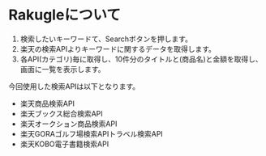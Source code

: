 # Rakugleについて

1. 検索したいキーワードて、Searchボタンを押します。
2. 楽天の検索APIよりキーワードに関するデータを取得します。
3. 各API(カテゴリ)毎に取得し、10件分のタイトルと(商品名)と金額を取得し、画面に一覧を表示します。

今回使用した検索APIは以下となります。

* 楽天商品検索API
* 楽天ブックス総合検索API
* 楽天オークション商品検索API
* 楽天GORAゴルフ場検索APIトラベル検索API
* 楽天KOBO電子書籍検索API
